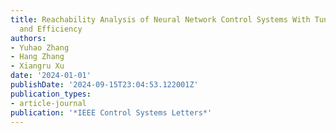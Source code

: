 ```yaml
---
title: Reachability Analysis of Neural Network Control Systems With Tunable Accuracy
  and Efficiency
authors:
- Yuhao Zhang
- Hang Zhang
- Xiangru Xu
date: '2024-01-01'
publishDate: '2024-09-15T23:04:53.122001Z'
publication_types:
- article-journal
publication: '*IEEE Control Systems Letters*'
---
```

